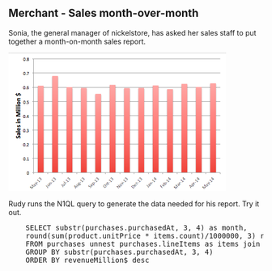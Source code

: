 ## Merchant - Sales month-over-month

Sonia, the general manager of nickelstore, has asked her sales staff to put together a month-on-month sales report.

![ScreenShot](./images/salesmam.png)

Rudy runs the N1QL query to generate the data needed for his report. Try it out.

<pre id="example">
	SELECT substr(purchases.purchasedAt, 3, 4) as month, 
	round(sum(product.unitPrice * items.count)/1000000, 3) revenueMillion$
	FROM purchases unnest purchases.lineItems as items join product key items.product 
	GROUP BY substr(purchases.purchasedAt, 3, 4) 
	ORDER BY revenueMillion$ desc
</pre>
